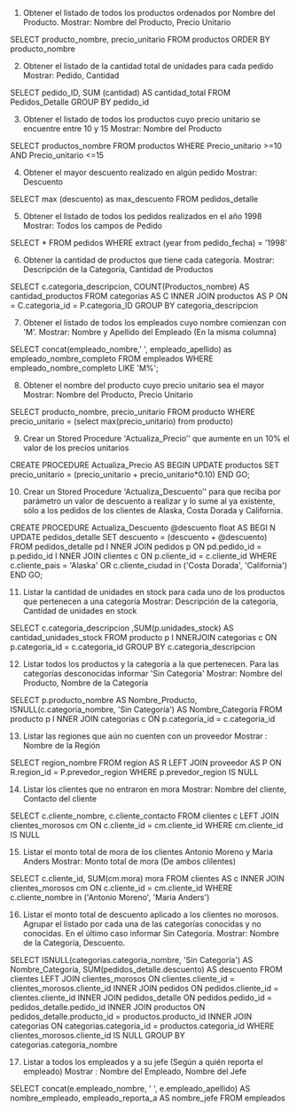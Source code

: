 1) Obtener el listado de todos los productos ordenados por Nombre del Producto.
   Mostrar: Nombre del Producto, Precio Unitario

SELECT producto_nombre, precio_unitario
FROM productos
ORDER BY producto_nombre


2) Obtener el listado de la cantidad total de unidades para cada pedido  
   Mostrar: Pedido, Cantidad

SELECT pedido_ID, 
SUM (cantidad) AS cantidad_total
FROM Pedidos_Detalle
GROUP BY pedido_id


3) Obtener el listado de todos los productos cuyo precio unitario se encuentre entre 10 y 15
   Mostrar: Nombre del Producto

 SELECT productos_nombre
 FROM productos
 WHERE Precio_unitario >=10 AND Precio_unitario <=15


4) Obtener el mayor descuento realizado en algún pedido
   Mostrar: Descuento

SELECT max (descuento) as max_descuento
FROM pedidos_detalle


5) Obtener el listado de todos los pedidos realizados en el año 1998
   Mostrar: Todos los campos de Pedido
   
SELECT *
FROM pedidos
WHERE  extract (year from pedido_fecha) = '1998'


6) Obtener la cantidad de productos que tiene cada categoría. 
  Mostrar: Descripción de la Categoría, Cantidad de Productos

SELECT c.categoria_descripcion, COUNT(Productos_nombre) AS cantidad_productos
FROM categorias AS C
INNER JOIN productos AS P 
ON = C.categoria_id = P.categoria_ID
GROUP BY categoria_descripcion


7) Obtener el listado  de todos los empleados cuyo nombre comienzan con 'M'.
   Mostrar: Nombre y Apellido del Empleado (En la misma columna)

SELECT concat(empleado_nombre,' ', empleado_apellido) as empleado_nombre_completo
FROM empleados
WHERE empleado_nombre_completo LIKE 'M%';


8) Obtener el nombre del producto cuyo precio unitario sea el mayor
   Mostrar: Nombre del Producto, Precio Unitario

SELECT  producto_nombre, precio_unitario
FROM producto
WHERE precio_unitario = (select max(precio_unitario) from producto)


9)  Crear un Stored Procedure 'Actualiza_Precio’' que aumente en un 10% el valor de los precios unitarios

CREATE PROCEDURE Actualiza_Precio
AS 
BEGIN
UPDATE productos SET precio_unitario = (precio_unitario + precio_unitario*0.10)
END
GO;


10) Crear un Stored Procedure 'Actualiza_Descuento’' para que reciba por parámetro un valor de descuento a realizar y lo sume al ya existente, sólo a los pedidos de los clientes de Alaska, Costa Dorada y California.

CREATE PROCEDURE Actualiza_Descuento @descuento float
AS 
BEGI N 
UPDATE pedidos_detalle
SET descuento = (descuento + @descuento)
FROM pedidos_detalle pd
I NNER JOIN pedidos p
ON pd.pedido_id = p.pedido_id
I NNER JOIN clientes c
ON p.cliente_id = c.cliente_id
WHERE c.cliente_pais = 'Alaska'
OR c.cliente_ciudad in ('Costa Dorada', 'California') 
END
GO;


11) Listar la cantidad de unidades en stock para cada uno de los productos que pertenecen a una categoría
    Mostrar:  Descripción de la categoría, Cantidad de unidades en stock

SELECT c.categoria_descripcion ,SUM(p.unidades_stock) AS cantidad_unidades_stock
FROM producto p
I NNERJOIN categorias c
ON p.categoria_id = c.categoria_id
GROUP BY c.categoria_descripcion


12) Listar todos los productos y la categoría a la que pertenecen. Para las categorías desconocidas informar 'Sin Categoría'
    Mostrar: Nombre del Producto, Nombre de la Categoría  

SELECT  p.producto_nombre AS Nombre_Producto,
ISNULL(c.categoria_nombre, 'Sin Categoría') AS Nombre_Categoría
FROM producto p
I NNER JOIN categorias c
ON p.categoria_id = c.categoria_id


13) Listar las regiones que aún no cuenten con un proveedor
    Mostrar : Nombre de la Región

SELECT  region_nombre
FROM  region AS R
LEFT JOIN  proveedor AS P
ON R.region_id = P.prevedor_region
WHERE  p.prevedor_region IS NULL


14) Listar los clientes que no entraron en mora
    Mostrar: Nombre del cliente, Contacto del cliente

SELECT c.cliente_nombre, c.cliente_contacto
FROM  clientes c
LEFT JOIN clientes_morosos cm
ON c.cliente_id = cm.cliente_id
WHERE cm.cliente_id IS NULL


15) Listar el monto total de mora de los clientes Antonio Moreno y Maria Anders
    Mostrar: Monto total de mora (De ambos clilentes)

SELECT c.cliente_id, SUM(cm.mora) mora
FROM clientes AS c
INNER JOIN clientes_morosos cm
ON c.cliente_id = cm.cliente_id
WHERE c.cliente_nombre in ('Antonio Moreno', 'Maria Anders')

 
16) Listar el monto total de descuento aplicado a los clientes no morosos. Agrupar el listado por cada una de las categorías conocidas y no conocidas. En el último caso informar Sin Categoría.
Mostrar: Nombre de la Categoría, Descuento.

SELECT ISNULL(categorias.categoria_nombre, 'Sin Categoría') AS Nombre_Categoría, SUM(pedidos_detalle.descuento) AS descuento
FROM clientes
LEFT JOIN clientes_morosos
ON clientes.cliente_id = clientes_morosos.cliente_id
INNER JOIN pedidos
ON pedidos.cliente_id = clientes.cliente_id
INNER JOIN pedidos_detalle
ON pedidos.pedido_id = pedidos_detalle.pedido_id
INNER JOIN productos
ON pedidos_detalle.producto_id = productos.producto_id
INNER JOIN categorias
ON categorias.categoria_id = productos.categoria_id
WHERE clientes_morosos.cliente_id IS NULL
GROUP BY categorias.categoria_nombre


17)  Listar a todos los empleados y a su jefe (Según a quién reporta el empleado)
    Mostrar : Nombre del Empleado, Nombre del Jefe

SELECT concat(e.empleado_nombre, ' ', e.empleado_apellido) AS nombre_empleado, empleado_reporta_a AS nombre_jefe
FROM empleados



